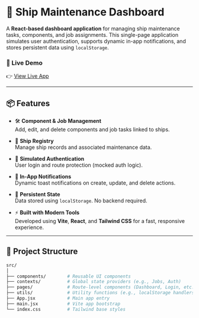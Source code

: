 # 🚢 Ship Maintenance Dashboard

A **React-based dashboard application** for managing ship maintenance tasks, components, and job assignments. This single-page application simulates user authentication, supports dynamic in-app notifications, and stores persistent data using `localStorage`.

### 🔗 Live Demo
👉 [View Live App](https://ship-maintenance-dashboard-seven.vercel.app)

---

## 📦 Features

- 🛠 **Component & Job Management**  
  Add, edit, and delete components and job tasks linked to ships.

- 🧭 **Ship Registry**  
  Manage ship records and associated maintenance data.

- 🔐 **Simulated Authentication**  
  User login and route protection (mocked auth logic).

- 🧠 **In-App Notifications**  
  Dynamic toast notifications on create, update, and delete actions.

- 💾 **Persistent State**  
  Data stored using `localStorage`. No backend required.

- ⚡ **Built with Modern Tools**  
  Developed using **Vite**, **React**, and **Tailwind CSS** for a fast, responsive experience.

---

## 📁 Project Structure

```bash
src/
│
├── components/        # Reusable UI components
├── contexts/          # Global state providers (e.g., Jobs, Auth)
├── pages/             # Route-level components (Dashboard, Login, etc.)
├── utils/             # Utility functions (e.g., localStorage handlers)
├── App.jsx            # Main app entry
├── main.jsx           # Vite app bootstrap
└── index.css          # Tailwind base styles
